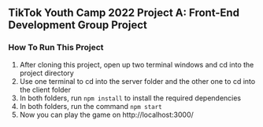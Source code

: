 ## TikTok Youth Camp 2022 Project A: Front-End Development Group Project
### How To Run This Project
1. After cloning this project, open up two terminal windows and cd into the project directory
2. Use one terminal to cd into the server folder and the other one to cd into the client folder
3. In both folders, run `npm install` to install the required dependencies
4. In both folders, run the command `npm start`
5. Now you can play the game on http://localhost:3000/